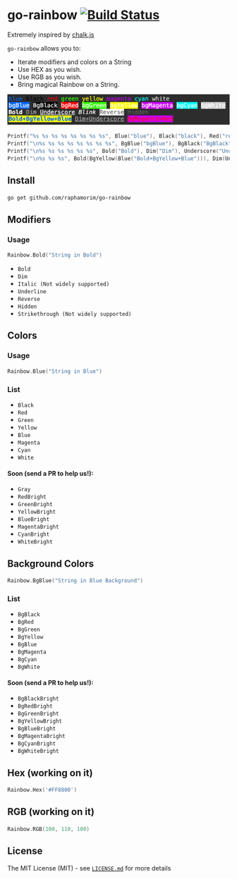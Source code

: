 # go-rainbow [![Build Status](https://img.shields.io/travis/fatih/color.svg?style=flat-square)](https://travis-ci.org/raphamorim/go-rainbow)

Extremely inspired by [chalk.js](https://github.com/chalk/chalk)

`go-rainbow` allows you to: 

- Iterate modifiers and colors on a String
- Use HEX as you wish.
- Use RGB as you wish.
- Bring magical Rainbow on a String.

![Sample](assets/sample.png)

```go
Printf("%s %s %s %s %s %s %s %s", Blue("blue"), Black("black"), Red("red"), Green("green"), Yellow("yellow"), Magenta("magenta"), Cyan("cyan"), White("white"))
Printf("\n%s %s %s %s %s %s %s %s", BgBlue("bgBlue"), BgBlack("BgBlack"), BgRed("bgRed"), BgGreen("bgGreen"), BgYellow("bgYellow"), BgMagenta("bgMagenta"), BgCyan("bgCyan"), BgWhite("bgWhite"))
Printf("\n%s %s %s %s %s %s", Bold("Bold"), Dim("Dim"), Underscore("Underscore"), Blink("Blink"), Reverse("Reverse"), Hidden("Hidden"))
Printf("\n%s %s %s", Bold(BgYellow(Blue("Bold+BgYellow+Blue"))), Dim(Underscore("Dim+Underscore")), BgMagenta(Red("BgMagenta+Red")))
```

## Install

```bash
go get github.com/raphamorim/go-rainbow
```

## Modifiers

### Usage

```go
Rainbow.Bold("String in Bold")
```

- `Bold`
- `Dim`
- `Italic (Not widely supported)`
- `Underline`
- `Reverse`
- `Hidden`
- `Strikethrough (Not widely supported)`

## Colors

### Usage

```go
Rainbow.Blue("String in Blue")
```

### List

- `Black`
- `Red`
- `Green`
- `Yellow`
- `Blue`
- `Magenta`
- `Cyan`
- `White`

#### Soon (send a PR to help us!):

- `Gray`
- `RedBright`
- `GreenBright`
- `YellowBright`
- `BlueBright`
- `MagentaBright`
- `CyanBright`
- `WhiteBright`

## Background Colors

```go
Rainbow.BgBlue("String in Blue Background")
```

### List

- `BgBlack`
- `BgRed`
- `BgGreen`
- `BgYellow`
- `BgBlue`
- `BgMagenta`
- `BgCyan`
- `BgWhite`

#### Soon (send a PR to help us!):

- `BgBlackBright`
- `BgRedBright`
- `BgGreenBright`
- `BgYellowBright`
- `BgBlueBright`
- `BgMagentaBright`
- `BgCyanBright`
- `BgWhiteBright`


## Hex (working on it)

```go
Rainbow.Hex('#FF8800')
```

## RGB (working on it)

```go
Rainbow.RGB(100, 110, 100)
```

## License

The MIT License (MIT) - see [`LICENSE.md`](https://github.com/raphamorim/go-rainbow/blob/master/LICENSE.md) for more details
